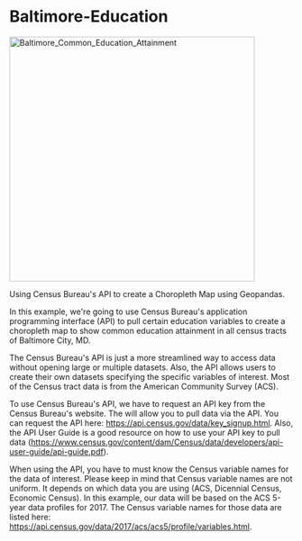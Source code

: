 # Baltimore-Education

<img width="435" alt="Baltimore_Common_Education_Attainment" src="https://user-images.githubusercontent.com/45469389/147863037-459e1334-9cf8-412b-8e95-b3459eb34ed6.png">


Using Census Bureau's API to create a Choropleth Map using Geopandas.

In this example, we're going to use Census Bureau's application programming interface (API) to pull certain education variables to create a choropleth map to show common education attainment in all census tracts of Baltimore City, MD.

The Census Bureau's API is just a more streamlined way to access data without opening large or multiple datasets. Also, the API allows users to create their own datasets specifying the specific variables of interest. Most of the Census tract data is from the American Community Survey (ACS).

To use Census Bureau's API, we have to request an API key from the Census Bureau's website. The will allow you to pull data via the API. You can request the API here: https://api.census.gov/data/key_signup.html. Also, the API User Guide is a good resource on how to use your API key to pull data (https://www.census.gov/content/dam/Census/data/developers/api-user-guide/api-guide.pdf).

When using the API, you have to must know the Census variable names for the data of interest. Please keep in mind that Census variable names are not uniform. It depends on which data you are using (ACS, Dicennial Census, Economic Census). In this example, our data will be based on the ACS 5-year data profiles for 2017. The Census variable names for those data are listed here: https://api.census.gov/data/2017/acs/acs5/profile/variables.html.

